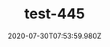 ---
title: test-445
date: 2020-07-30T07:53:59.980Z
banner_subcontent: asdfsf
category: Fact sheets
focus: Improving workplace culture
role: Champion or advocate
organisation_size: Small (10-49 employees)
industry: IT & Telecommunications
content: Lorem ipsum dolor sit amet, consectetur adipiscing elit, sed do eiusmod tempor incididunt ut labore et dolore magna aliqua. Ut enim ad minim veniam, quis nostrud exercitation ullamco laboris nisi ut aliquip ex ea commodo consequat. Duis aute irure dolor in reprehenderit in voluptate velit esse cillum dolore eu fugiat nulla pariatur. Excepteur sint occaecat cupidatat non proident, sunt in culpa qui officia deserunt mollit anim id est laborum.
---
